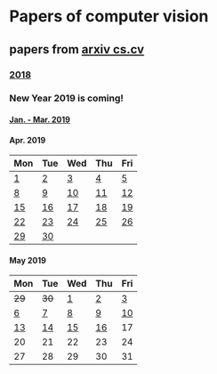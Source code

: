 # Papers of computer vision

## papers from [arxiv cs.cv](http://arxiv.org)
### [2018](2018.md)

### New Year 2019 is coming!
#### [Jan. - Mar. 2019](2019.md)

#### Apr. 2019
Mon | Tue | Wed | Thu | Fri 
----------|-------------|-------------|-------------|-------------|
[1](2019/201904/20190401.md) | [2](2019/201904/20190402.md) | [3](2019/201904/20190403.md)  | [4](2019/201904/20190404.md) | [5](2019/201904/20190405.md) |
[8](2019/201904/20190408.md) | [9](2019/201904/20190409.md) | [10](2019/201904/20190410.md) | [11](2019/201904/20190411.md) | [12](2019/201904/20190412.md) |
[15](2019/201904/20190415.md) | [16](2019/201904/20190416.md) | [17](2019/201904/20190417.md) | [18](2019/201904/20190418.md) | [19](2019/201904/20190419.md) |
[22](2019/201904/20190422.md) | [23](2019/201904/20190423.md) | [24](2019/201904/20190424.md) | [25](2019/201904/20190425.md) | [26](2019/201904/20190426.md) |
[29](2019/201904/20190429.md) | [30](2019/201904/20190430.md) |    |    |    |

 
#### May 2019
Mon | Tue | Wed | Thu | Fri 
----------|-------------|-------------|-------------|-------------|
~~29~~ | ~~30~~ | [1](2019/201905/20190501.md) | [2](2019/201905/20190502.md) | [3](2019/201905/20190503.md) |
[6](2019/201905/20190506.md) | [7](2019/201905/20190507.md) | [8](2019/201905/20190508.md) | [9](2019/201905/20190509.md) | [10](2019/201905/20190510.md) |
[13](2019/201905/20190513.md) | [14](2019/201905/20190514.md) | [15](2019/201905/20190515.md) | [16](2019/201905/20190516.md) | 17 |
20 | 21 | 22 | 23 | 24 |
27 | 28 | 29 | 30 | 31 |